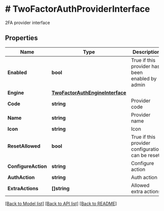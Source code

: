 # # TwoFactorAuthProviderInterface
2FA provider interface

## Properties 


Name | Type | Description | Notes
------------ | ------------- | ------------- | -------------
**Enabled**| **bool** | True if this provider has been enabled by admin  |
**Engine**| [**TwoFactorAuthEngineInterface**](TwoFactorAuthEngineInterface.md) |   |
**Code**| **string** | Provider code  |
**Name**| **string** | Provider name  |
**Icon**| **string** | Icon  |
**ResetAllowed**| **bool** | True if this provider configuration can be reset  |
**ConfigureAction**| **string** | Configure action  |
**AuthAction**| **string** | Auth action  |
**ExtraActions**| **[]string** | Allowed extra actions  |


[[Back to Model list]](../../README.md#models) [[Back to API list]](../../README.md#endpoints) [[Back to README]](../../README.md)

